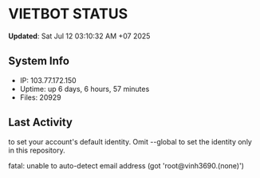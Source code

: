 # VIETBOT STATUS
**Updated**: Sat Jul 12 03:10:32 AM +07 2025

## System Info
- IP: 103.77.172.150
- Uptime: up 6 days, 6 hours, 57 minutes
- Files: 20929

## Last Activity

to set your account's default identity.
Omit --global to set the identity only in this repository.

fatal: unable to auto-detect email address (got 'root@vinh3690.(none)')
